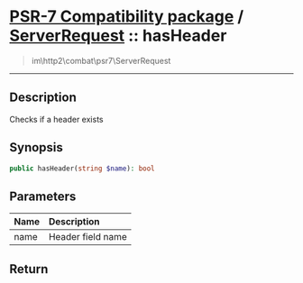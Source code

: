 # [PSR-7 Compatibility package](combat.md) / [ServerRequest](combat-ServerRequest.md) :: hasHeader
 > im\http2\combat\psr7\ServerRequest
____

## Description
Checks if a header exists

## Synopsis
```php
public hasHeader(string $name): bool
```

## Parameters
| Name | Description |
| :--- | :---------- |
| name | Header field name |

## Return

